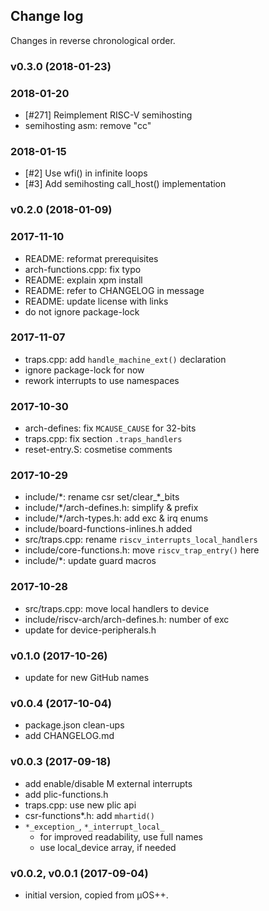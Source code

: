 ## Change log

Changes in reverse chronological order.

### v0.3.0 (2018-01-23)

### 2018-01-20

* [#271] Reimplement RISC-V semihosting
* semihosting asm: remove "cc"

### 2018-01-15

* [#2] Use wfi() in infinite loops
* [#3] Add semihosting call_host() implementation

### v0.2.0 (2018-01-09)

### 2017-11-10

* README: reformat prerequisites
* arch-functions.cpp: fix typo
* README: explain xpm install
* README: refer to CHANGELOG in message
* README: update license with links
* do not ignore package-lock

### 2017-11-07 

* traps.cpp: add `handle_machine_ext()` declaration
* ignore package-lock for now
* rework interrupts to use namespaces

### 2017-10-30 
* arch-defines: fix `MCAUSE_CAUSE` for 32-bits
* traps.cpp: fix section `.traps_handlers`
* reset-entry.S: cosmetise comments

### 2017-10-29 
* include/\*: rename csr set/clear_\*_bits
* include/\*/arch-defines.h: simplify & prefix
* include/\*/arch-types.h: add exc & irq enums
* include/board-functions-inlines.h added
* src/traps.cpp: rename `riscv_interrupts_local_handlers`
* include/core-functions.h: move `riscv_trap_entry()` here
* include/\*: update guard macros

### 2017-10-28

* src/traps.cpp: move local handlers to device
* include/riscv-arch/arch-defines.h: number of exc
* update for device-peripherals.h

### v0.1.0 (2017-10-26)

* update for new GitHub names

### v0.0.4 (2017-10-04)

* package.json clean-ups
* add CHANGELOG.md

### v0.0.3 (2017-09-18)

* add enable/disable M external interrupts
* add plic-functions.h
* traps.cpp: use new plic api
* csr-functions*.h: add `mhartid()`
* `*_exception_`, `*_interrupt_local_`
    * for improved readability, use full names
    * use local_device array, if needed

### v0.0.2, v0.0.1 (2017-09-04)

* initial version, copied from µOS++.


